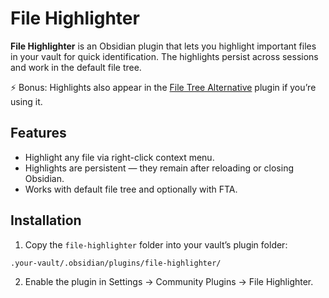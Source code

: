 # File Highlighter

**File Highlighter** is an Obsidian plugin that lets you highlight important files in your vault for quick identification. The highlights persist across sessions and work in the default file tree.

⚡ Bonus: Highlights also appear in the [File Tree Alternative](https://github.com/ozntel/file-tree-alternative)
 plugin if you’re using it.

## Features
- Highlight any file via right-click context menu.
- Highlights are persistent — they remain after reloading or closing Obsidian.
- Works with default file tree and optionally with FTA.

## Installation
1. Copy the `file-highlighter` folder into your vault’s plugin folder:
```
.your-vault/.obsidian/plugins/file-highlighter/
```
2. Enable the plugin in Settings → Community Plugins → File Highlighter.

